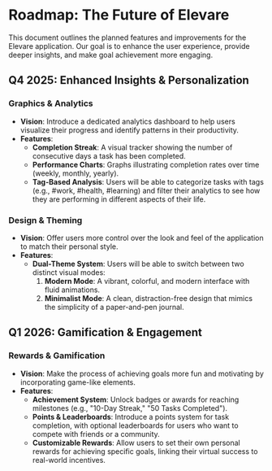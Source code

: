 # Roadmap: The Future of Elevare

This document outlines the planned features and improvements for the Elevare application. Our goal is to enhance the user experience, provide deeper insights, and make goal achievement more engaging.

## Q4 2025: Enhanced Insights & Personalization

### Graphics & Analytics
- **Vision**: Introduce a dedicated analytics dashboard to help users visualize their progress and identify patterns in their productivity.
- **Features**:
    - **Completion Streak**: A visual tracker showing the number of consecutive days a task has been completed.
    - **Performance Charts**: Graphs illustrating completion rates over time (weekly, monthly, yearly).
    - **Tag-Based Analysis**: Users will be able to categorize tasks with tags (e.g., #work, #health, #learning) and filter their analytics to see how they are performing in different aspects of their life.

### Design & Theming
- **Vision**: Offer users more control over the look and feel of the application to match their personal style.
- **Features**:
    - **Dual-Theme System**: Users will be able to switch between two distinct visual modes:
        1. **Modern Mode**: A vibrant, colorful, and modern interface with fluid animations.
        2. **Minimalist Mode**: A clean, distraction-free design that mimics the simplicity of a paper-and-pen journal.

## Q1 2026: Gamification & Engagement

### Rewards & Gamification
- **Vision**: Make the process of achieving goals more fun and motivating by incorporating game-like elements.
- **Features**:
    - **Achievement System**: Unlock badges or awards for reaching milestones (e.g., "10-Day Streak," "50 Tasks Completed").
    - **Points & Leaderboards**: Introduce a points system for task completion, with optional leaderboards for users who want to compete with friends or a community.
    - **Customizable Rewards**: Allow users to set their own personal rewards for achieving specific goals, linking their virtual success to real-world incentives.